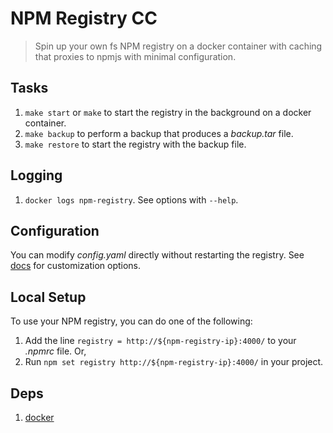 # NPM Registry CC

> Spin up your own fs NPM registry on a docker container with caching that proxies to npmjs with minimal configuration.

## Tasks
1. `make start` or `make` to start the registry in the background on a docker container.
1. `make backup` to perform a backup that produces a *backup.tar* file.
1. `make restore` to start the registry with the backup file.

## Logging
1. `docker logs npm-registry`. See options with `--help`.

## Configuration
You can modify *config.yaml* directly without restarting the registry. See [docs](https://github.com/rlidwka/sinopia/blob/master/conf/full.yaml) for customization options.

## Local Setup
To use your NPM registry, you can do one of the following:
1. Add the line `registry = http://${npm-registry-ip}:4000/` to your *.npmrc* file. Or,
1. Run `npm set registry http://${npm-registry-ip}:4000/` in your project.

## Deps
1. [docker](https://docs.docker.com/docker-for-mac/install/)
